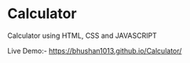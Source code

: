 # Calculator
Calculator using HTML, CSS and JAVASCRIPT

Live Demo:- https://bhushan1013.github.io/Calculator/
